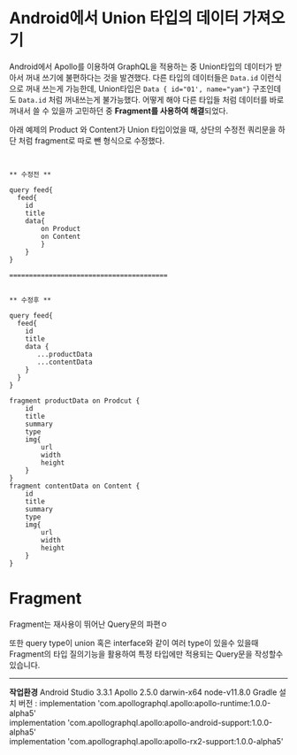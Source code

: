 Android에서 Union 타입의 데이터 가져오기
=
 

Android에서 Apollo를 이용하여 GraphQL을 적용하는 중 Union타입의 데이터가 받아서 꺼내 쓰기에 불편하다는 것을 발견했다.
다른 타입의 데이터들은 `Data.id` 이런식으로 꺼내 쓰는게 가능한데, Union타입은 `Data { id="01', name="yam"}` 구조인데도 `Data.id` 처럼 꺼내쓰는게 불가능했다.
어떻게 해야 다른 타입들 처럼 데이터를 바로 꺼내서 쓸 수 있을까 고민하던 중 **Fragment를 사용하여 해결**되었다.

아래 예제의 Product 와 Content가 Union 타입이었을 때, 상단의 수정전 쿼리문을 하단 처럼 fragment로 따로 뺀 형식으로 수정했다.


~~~


** 수정전 **

query feed{
  feed{
	id
	title
	data{
		on Product
		on Content
		}
	}
}

========================================		 


** 수정후 **

query feed{
  feed{
    id
    title
    data {
       ...productData
       ...contentData
    }
  }
}

fragment productData on Prodcut {
	id
	title
	summary
	type
	img{
		url
		width
		height
	}
}
fragment contentData on Content {
	id
	title
	summary
	type
	img{
		url
		width
		height
	}
}
~~~

Fragment
=
Fragment는 재사용이 뛰어난 Query문의 파편ㅇ

또한 query type이 union 혹은 interface와 같이 여러 type이 있을수 있을때 Fragment의 타입 질의기능을 활용하여 특정 타입에만 적용되는 Query문을 작성할수 있습니다.

----
**작업환경**
Android Studio 3.3.1
Apollo 2.5.0 darwin-x64 node-v11.8.0
Gradle 설치 버전 : implementation 'com.apollographql.apollo:apollo-runtime:1.0.0-alpha5'  
implementation 'com.apollographql.apollo:apollo-android-support:1.0.0-alpha5'  
implementation 'com.apollographql.apollo:apollo-rx2-support:1.0.0-alpha5'

<!--stackedit_data:
eyJoaXN0b3J5IjpbLTEzNTM0NTQ2MzYsMTgxNTc1MDEyMl19
-->